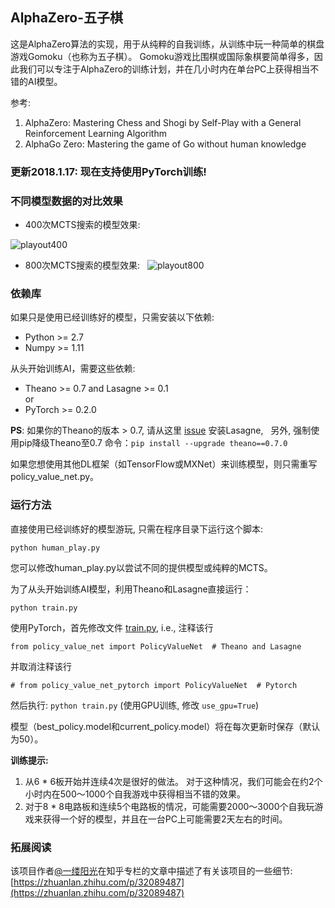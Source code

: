 ## AlphaZero-五子棋
这是AlphaZero算法的实现，用于从纯粹的自我训练，从训练中玩一种简单的棋盘游戏Gomoku（也称为五子棋）。 Gomoku游戏比围棋或国际象棋要简单得多，因此我们可以专注于AlphaZero的训练计划，并在几小时内在单台PC上获得相当不错的AI模型。

参考:  
1. AlphaZero: Mastering Chess and Shogi by Self-Play with a General Reinforcement Learning Algorithm
2. AlphaGo Zero: Mastering the game of Go without human knowledge

### 更新2018.1.17: 现在支持使用PyTorch训练!

### 不同模型数据的对比效果
- 400次MCTS搜索的模型效果:

![playout400](https://raw.githubusercontent.com/junxiaosong/AlphaZero_Gomoku/master/playout400.gif)

- 800次MCTS搜索的模型效果:  
![playout800](https://raw.githubusercontent.com/junxiaosong/AlphaZero_Gomoku/master/playout800.gif)

### 依赖库
如果只是使用已经训练好的模型，只需安装以下依赖:
- Python >= 2.7
- Numpy >= 1.11

从头开始训练AI，需要这些依赖:
- Theano >= 0.7 and Lasagne >= 0.1      
or
- PyTorch >= 0.2.0

**PS**: 如果你的Theano的版本 > 0.7, 请从这里 [issue](https://github.com/aigamedev/scikit-neuralnetwork/issues/235) 安装Lasagne,  
另外, 强制使用pip降级Theano至0.7 命令：``pip install --upgrade theano==0.7.0``

如果您想使用其他DL框架（如TensorFlow或MXNet）来训练模型，则只需重写policy_value_net.py。

### 运行方法
直接使用已经训练好的模型游玩, 只需在程序目录下运行这个脚本:  
```
python human_play.py  
```
您可以修改human_play.py以尝试不同的提供模型或纯粹的MCTS。

为了从头开始训练AI模型，利用Theano和Lasagne直接运行： 
```
python train.py
```
使用PyTorch，首先修改文件 [train.py](https://github.com/junxiaosong/AlphaZero_Gomoku/blob/master/train.py), i.e., 注释该行
```
from policy_value_net import PolicyValueNet  # Theano and Lasagne
```
并取消注释该行
```
# from policy_value_net_pytorch import PolicyValueNet  # Pytorch
```
然后执行: ``python train.py``  (使用GPU训练, 修改 ``use_gpu=True``)

模型（best_policy.model和current_policy.model）将在每次更新时保存（默认为50）。

**训练提示:**
1. 从6 * 6板开始并连续4次是很好的做法。 对于这种情况，我们可能会在约2个小时内在500〜1000个自我游戏中获得相当不错的效果。
2. 对于8 * 8电路板和连续5个电路板的情况，可能需要2000〜3000个自我玩游戏来获得一个好的模型，并且在一台PC上可能需要2天左右的时间。

### 拓展阅读
该项目作者[@一缕阳光](https://www.zhihu.com/people/yilu-yang-guang-40-55)在知乎专栏的文章中描述了有关该项目的一些细节: [https://zhuanlan.zhihu.com/p/32089487](https://zhuanlan.zhihu.com/p/32089487) 

